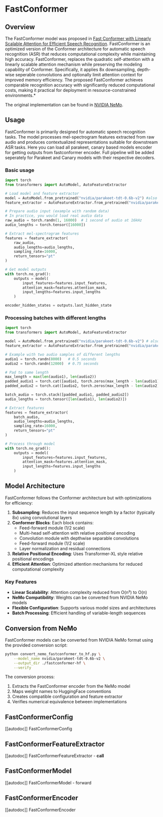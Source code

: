 # FastConformer

## Overview

The FastConformer model was proposed in [Fast Conformer with Linearly Scalable Attention for Efficient Speech Recognition](https://arxiv.org/abs/2305.05084). FastConformer is an optimized version of the Conformer architecture for automatic speech recognition (ASR) that reduces computational complexity while maintaining high accuracy. FastConformer, replaces the quadratic self-attention with a linearly scalable attention mechanism while preserving the modeling capability of Conformer. Specifically, it applies 8x downsampling, depth-wise seperable convolutions and optionally limit attention context for improved memory efficiency. The proposed FastConformer achieves comparable recognition accuracy with significantly reduced computational costs, making it practical for deployment in resource-constrained environments.*

The original implementation can be found in [NVIDIA NeMo](https://github.com/NVIDIA/NeMo).

## Usage

FastConformer is primarily designed for automatic speech recognition tasks. The model processes mel-spectrogram features extracted from raw audio and produces contextualized representations suitable for downstream ASR tasks. Here you can load all parakeet, canary based models encoder for getting outputs from fastconformer encoder. Full pipeline will be added seperately for Parakeet and Canary models with their respective decoders. 

### Basic usage

```python
import torch
from transformers import AutoModel, AutoFeatureExtractor

# Load model and feature extractor
model = AutoModel.from_pretrained("nvidia/parakeet-tdt-0.6b-v2") #also works with other parakeet and Canary models
feature_extractor = AutoFeatureExtractor.from_pretrained("nvidia/parakeet-tdt-0.6b-v2") #also works with other parakeet and Canary models

# Prepare audio input (example with random data)
# In practice, you would load real audio data
raw_audio = torch.randn(1, 16000)  # 1 second of audio at 16kHz
audio_lengths = torch.tensor([16000])

# Extract mel-spectrogram features
features = feature_extractor(
    raw_audio, 
    audio_lengths=audio_lengths, 
    sampling_rate=16000,
    return_tensors="pt"
)

# Get model outputs
with torch.no_grad():
    outputs = model(
        input_features=features.input_features,
        attention_mask=features.attention_mask,
        input_lengths=features.input_lengths
    )

encoder_hidden_states = outputs.last_hidden_state
```

### Processing batches with different lengths

```python
import torch
from transformers import AutoModel, AutoFeatureExtractor

model = AutoModel.from_pretrained("nvidia/parakeet-tdt-0.6b-v2") # also works with other parakeet and Canary models
feature_extractor = AutoFeatureExtractor.from_pretrained("nvidia/parakeet-tdt-0.6b-v2")

# Example with two audio samples of different lengths
audio1 = torch.randn(8000)   # 0.5 seconds
audio2 = torch.randn(12000)  # 0.75 seconds

# Pad to same length
max_length = max(len(audio1), len(audio2))
padded_audio1 = torch.cat([audio1, torch.zeros(max_length - len(audio1))])
padded_audio2 = torch.cat([audio2, torch.zeros(max_length - len(audio2))])

batch_audio = torch.stack([padded_audio1, padded_audio2])
audio_lengths = torch.tensor([len(audio1), len(audio2)])

# Extract features
features = feature_extractor(
    batch_audio,
    audio_lengths=audio_lengths,
    sampling_rate=16000,
    return_tensors="pt"
)

# Process through model
with torch.no_grad():
    outputs = model(
        input_features=features.input_features,
        attention_mask=features.attention_mask,
        input_lengths=features.input_lengths
    )
```

## Model Architecture

FastConformer follows the Conformer architecture but with optimizations for efficiency:

1. **Subsampling**: Reduces the input sequence length by a factor (typically 8x) using convolutional layers
2. **Conformer Blocks**: Each block contains:
   - Feed-forward module (1/2 scale)
   - Multi-head self-attention with relative positional encoding  
   - Convolution module with depthwise separable convolutions
   - Feed-forward module (1/2 scale)
   - Layer normalization and residual connections
3. **Relative Positional Encoding**: Uses Transformer-XL style relative positional encodings
4. **Efficient Attention**: Optimized attention mechanisms for reduced computational complexity

### Key Features

- **Linear Scalability**: Attention complexity reduced from O(n²) to O(n)
- **NeMo Compatibility**: Weights can be converted from NVIDIA NeMo models
- **Flexible Configuration**: Supports various model sizes and architectures
- **Batch Processing**: Efficient handling of variable-length sequences

## Conversion from NeMo

FastConformer models can be converted from NVIDIA NeMo format using the provided conversion script:

```bash
python convert_nemo_fastconformer_to_hf.py \
    --model_name nvidia/parakeet-tdt-0.6b-v2 \
    --output_dir ./fastconformer-hf \
    --verify
```

The conversion process:
1. Extracts the FastConformer encoder from the NeMo model
2. Maps weight names to HuggingFace conventions
3. Creates compatible configuration and feature extractor
4. Verifies numerical equivalence between implementations

## FastConformerConfig

[[autodoc]] FastConformerConfig

## FastConformerFeatureExtractor

[[autodoc]] FastConformerFeatureExtractor
    - __call__

## FastConformerModel

[[autodoc]] FastConformerModel
    - forward

## FastConformerEncoder

[[autodoc]] FastConformerEncoder 